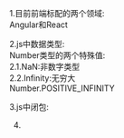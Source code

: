 1.目前前端标配的两个领域:<br/>
Angular和React

2.js中数据类型:<br/>
Number类型的两个特殊值:<br/>
2.1.NaN:非数字类型<br/>
2.2.Infinity:无穷大<br/>
Number.POSITIVE_INFINITY

3.js中闭包:<br/>

4.